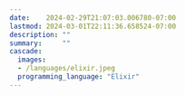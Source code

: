 ```yaml
---
date:    2024-02-29T21:07:03.006780-07:00
lastmod: 2024-03-01T22:11:36.658524-07:00
description: ""
summary:     ""
cascade:
  images:
  - /languages/elixir.jpeg
  programming_language: "Elixir"
---
```

